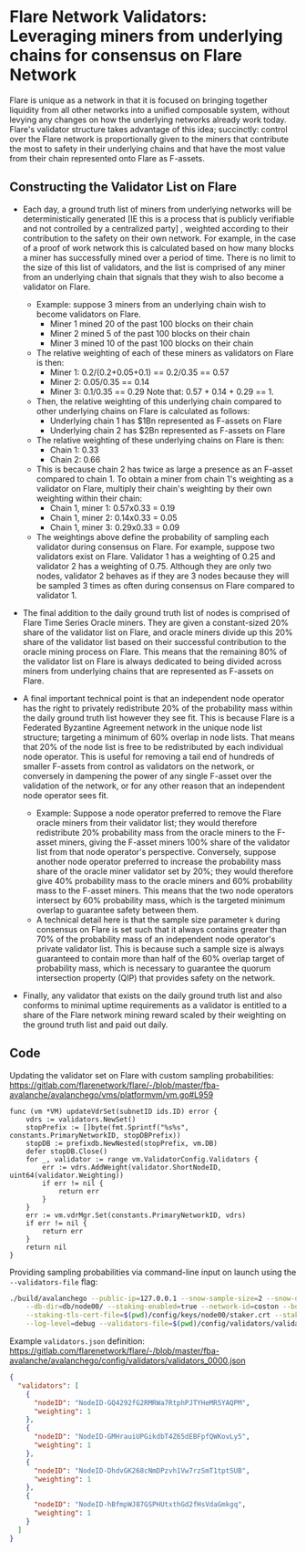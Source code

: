 # Flare Network Validators: Leveraging miners from underlying chains for consensus on Flare Network

Flare is unique as a network in that it is focused on bringing together liquidity from all other networks into a unified composable system, without levying any changes on how the underlying networks already work today. Flare's validator structure takes advantage of this idea; succinctly: control over the Flare network is proportionally given to the miners that contribute the most to safety in their underlying chains and that have the most value from their chain represented onto Flare as F-assets.

## Constructing the Validator List on Flare

* Each day, a ground truth list of miners from underlying networks will be deterministically generated [IE this is a process that is publicly verifiable and not controlled by a centralized party] , weighted according to their contribution to the safety on their own network. For example, in the case of a proof of work network this is calculated based on how many blocks a miner has successfully mined over a period of time. There is no limit to the size of this list of validators, and the list is comprised of any miner from an underlying chain that signals that they wish to also become a validator on Flare.

  * Example: suppose 3 miners from an underlying chain wish to become validators on Flare. 
    - Miner 1 mined 20 of the past 100 blocks on their chain 
    - Miner 2 mined 5 of the past 100 blocks on their chain 
    - Miner 3 mined 10 of the past 100 blocks on their chain 
  * The relative weighting of each of these miners as validators on Flare is then: 
    - Miner 1: 0.2/(0.2+0.05+0.1) == 0.2/0.35 == 0.57 
    - Miner 2: 0.05/0.35 == 0.14 
    - Miner 3: 0.1/0.35 == 0.29 
    Note that: 0.57 + 0.14 + 0.29 == 1.
  * Then, the relative weighting of this underlying chain compared to other underlying chains on Flare is calculated as follows: 
    - Underlying chain 1 has $1Bn represented as F-assets on Flare 
    - Underlying chain 2 has $2Bn represented as F-assets on Flare
  * The relative weighting of these underlying chains on Flare is then:
    - Chain 1: 0.33 
    - Chain 2: 0.66
  * This is because chain 2 has twice as large a presence as an F-asset compared to chain 1. To obtain a miner from chain 1's weighting as a validator on Flare, multiply their chain's weighting by their own weighting within their chain: 
    - Chain 1, miner 1: 0.57x0.33 = 0.19 
    - Chain 1, miner 2: 0.14x0.33 = 0.05 
    - Chain 1, miner 3: 0.29x0.33 = 0.09
  * The weightings above define the probability of sampling each validator during consensus on Flare. For example, suppose two validators exist on Flare. Validator 1 has a weighting of 0.25 and validator 2 has a weighting of 0.75. Although they are only two nodes, validator 2 behaves as if they are 3 nodes because they will be sampled 3 times as often during consensus on Flare compared to validator 1. 


* The final addition to the daily ground truth list of nodes is comprised of Flare Time Series Oracle miners. They are given a constant-sized 20% share of the validator list on Flare, and oracle miners divide up this 20% share of the validator list based on their successful contribution to the oracle mining process on Flare. This means that the remaining 80% of the validator list on Flare is always dedicated to being divided across miners from underlying chains that are represented as F-assets on Flare.

* A final important technical point is that an independent node operator has the right to privately redistribute 20% of the probability mass within the daily ground truth list however they see fit. This is because Flare is a Federated Byzantine Agreement network in the unique node list structure; targeting a minimum of 60% overlap in node lists. That means that 20% of the node list is free to be redistributed by each individual node operator. This is useful for removing a tail end of hundreds of smaller F-assets from control as validators on the network, or conversely in dampening the power of any single F-asset over the validation of the network, or for any other reason that an independent node operator sees fit.
  * Example: Suppose a node operator preferred to remove the Flare oracle miners from their validator list; they would therefore redistribute 20% probability mass from the oracle miners to the F-asset miners, giving the F-asset miners 100% share of the validator list from that node operator's perspective. Conversely, suppose another node operator preferred to increase the probability mass share of the oracle miner validator set by 20%; they would therefore give 40% probability mass to the oracle miners and 60% probability mass to the F-asset miners. This means that the two node operators intersect by 60% probability mass, which is the targeted minimum overlap to guarantee safety between them.
  * A technical detail here is that the sample size parameter `k` during consensus on Flare is set such that it always contains greater than 70% of the probability mass of an independent node operator's private validator list. This is because such a sample size is always guaranteed to contain more than half of the 60% overlap target of probability mass, which is necessary to guarantee the quorum intersection property (QIP) that provides safety on the network.


* Finally, any validator that exists on the daily ground truth list and also conforms to minimal uptime requirements as a validator is entitled to a share of the Flare network mining reward scaled by their weighting on the ground truth list and paid out daily.

## Code

Updating the validator set on Flare with custom sampling probabilities: https://gitlab.com/flarenetwork/flare/-/blob/master/fba-avalanche/avalanchego/vms/platformvm/vm.go#L959
```golang
func (vm *VM) updateVdrSet(subnetID ids.ID) error {
	vdrs := validators.NewSet()
	stopPrefix := []byte(fmt.Sprintf("%s%s", constants.PrimaryNetworkID, stopDBPrefix))
	stopDB := prefixdb.NewNested(stopPrefix, vm.DB)
	defer stopDB.Close()
	for _, validator := range vm.ValidatorConfig.Validators {
		err := vdrs.AddWeight(validator.ShortNodeID, uint64(validator.Weighting))
		if err != nil {
			return err
		}
	}
	err := vm.vdrMgr.Set(constants.PrimaryNetworkID, vdrs)
	if err != nil {
		return err
	}
	return nil
}
```

Providing sampling probabilities via command-line input on launch using the `--validators-file` flag:
```bash
./build/avalanchego --public-ip=127.0.0.1 --snow-sample-size=2 --snow-quorum-size=2 --http-port=9650 --staking-port=9651 \
	--db-dir=db/node00/ --staking-enabled=true --network-id=coston --bootstrap-ips= --bootstrap-ids= \
	--staking-tls-cert-file=$(pwd)/config/keys/node00/staker.crt --staking-tls-key-file=$(pwd)/config/keys/node00/staker.key \
	--log-level=debug --validators-file=$(pwd)/config/validators/validators_0000.json --chain-apis="https://xrpl.ws"
```

Example `validators.json` definition: https://gitlab.com/flarenetwork/flare/-/blob/master/fba-avalanche/avalanchego/config/validators/validators_0000.json
```json
{
  "validators": [
    {
      "nodeID": "NodeID-GQ4292fG2RMRWa7RtphPJTYHeMR5YAQPM",
      "weighting": 1
    },
    {
      "nodeID": "NodeID-GMHrauiUPGikdbT4Z65dEBFpfQWKovLy5",
      "weighting": 1
    },
    {
      "nodeID": "NodeID-DhdvGK268cNmDPzvh1Vw7rzSmT1tptSUB",
      "weighting": 1
    },
    {
      "nodeID": "NodeID-hBfmpWJ87GSPHUtxthGd2fHsVdaGmkgq",
      "weighting": 1
    }
  ]
}
```